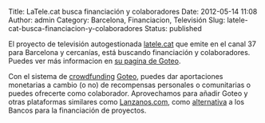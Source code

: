 Title: LaTele.cat busca financiación y colaboradores
Date: 2012-05-14 11:08
Author: admin
Category: Barcelona, Financiacion, Televisión
Slug: latele-cat-busca-financiacion-y-colaboradores
Status: published

El proyecto de televisión autogestionada [latele.cat](http://www.latele.cat) que emite en el canal 37 para Barcelona y cercanías, está buscando financiación y colaboradores. Puedes ver más informacion en [su pagina de Goteo](http://goteo.net/project/latele).

Con el sistema de [crowdfunding](http://es.wikipedia.org/wiki/Financiaci%C3%B3n_en_masa) [Goteo](http://www.goteo.org/), puedes dar aportaciones monetarias a cambio (o no) de recompensas personales o comunitarias o puedes ofrecerte como colaborador. Aprovechamos para añadir Goteo y otras plataformas similares como [Lanzanos.com](http://www.lanzanos.com), como [alternativa](http://desconexionibex35.org/blog/lista-de-alternativas/) a los Bancos para la financiación de proyectos.
